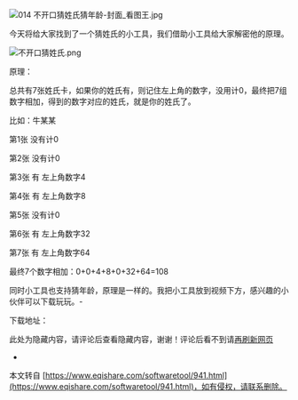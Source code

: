 ![014 不开口猜姓氏猜年龄-封面_看图王.jpg](https://www.eqishare.com/zb_users/upload/2022/06/202206121655041987619240.jpg)

今天将给大家找到了一个猜姓氏的小工具，我们借助小工具给大家解密他的原理。

![不开口猜姓氏.png](https://www.eqishare.com/zb_users/upload/2022/05/202205161652713939611842.png "不开口猜姓氏.png")

原理：

总共有7张姓氏卡，如果你的姓氏有，则记住左上角的数字，没用计0，最终把7组数字相加，得到的数字对应的姓氏，就是你的姓氏了。

比如：牛某某

第1张 没有计0

第2张 没有计0

第3张 有 左上角数字4

第4张 有 左上角数字8

第5张 没有计0

第6张 有 左上角数字32

第7张 有 左上角数字64

最终7个数字相加：0+0+4+8+0+32+64=108

同时小工具也支持猜年龄，原理是一样的。我把小工具放到视频下方，感兴趣的小伙伴可以下载玩玩。-

下载地址：

此处为隐藏内容，请评论后查看隐藏内容，谢谢！评论后看不到请[再刷新网页](javascript:location.reload();)

-

本文转自 [https://www.eqishare.com/softwaretool/941.html](https://www.eqishare.com/softwaretool/941.html)，如有侵权，请联系删除。